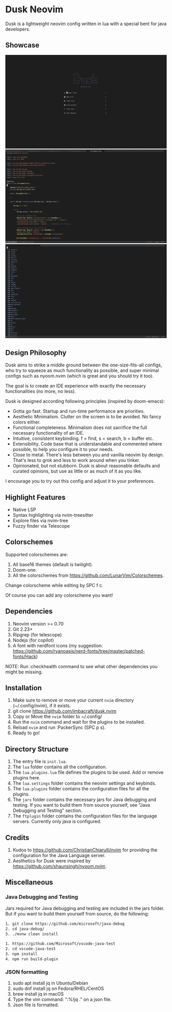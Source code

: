 # Dusk Neovim

Dusk is a lightweight neovim config written in lua with a special bent for java developers.

## Showcase

<img src="./showcase/dashboard.png" alt="Dashboard" title="Dashboard">
<img src="./showcase/javacode.png" alt="Javacode" title="Javacode">
<img src="./showcase/nvimtree.png" alt="Javacode" title="Javacode">

## Design Philosophy

Dusk aims to strike a middle ground between the one-size-fits-all configs, who try to squeeze as much functionality as possible, and super minimal configs such as nyoom.nvim (which is great and you should try it too).

The goal is to create an IDE experience with exactly the necessary functionalities (no more, no less). 

Dusk is designed according following principles (inspired by doom-emacs):

- Gotta go fast. Startup and run-time performance are priorities.
- Aesthetic Minimalism. Clutter on the screen is to be avoided. No fancy colors either.
- Functional completeness. Minimalism does not sacrifice the full necessary functionality of an IDE.
- Intuitive, consistent keybinding. f = find, s = search, b = buffer etc.
- Extensibility. Code base that is understandable and commented where possible, to help you configure it to your needs.
- Close to metal. There's less between you and vanilla neovim by design. That's less to grok and less to work around when you tinker.
- Opinionated, but not stubborn. Dusk is about reasonable defaults and curated opinions, but use as little or as much of it as you like.

I encourage you to try out this config and adjust it to your preferences.

## Highlight Features

- Native LSP
- Syntax highlighting via nvim-treesitter
- Explore files via nvim-tree 
- Fuzzy finder via Telescope 

## Colorschemes

Supported colorschemes are:

1. All base16 themes (default is twilight).
2. Doom-one.
3. All the colorschemes from https://github.com/LunarVim/Colorschemes.

Change colorscheme while editing by SPC f c.

Of course you can add any colorscheme you want!

## Dependencies

1. Neovim version >= 0.70
2. Git 2.23+
3. Ripgrep (for telescope)
4. Nodejs (for copilot)
5. A font with nerdfont icons (my suggestion: https://github.com/ryanoasis/nerd-fonts/tree/master/patched-fonts/Hack)

NOTE: Run :checkhealth command to see what other dependencies you might be missing.

## Installation

1. Make sure to remove or move your current `nvim` directory (~/.config/nvim), if it exists.
2. git clone https://github.com/imbacraft/dusk.nvim
3. Copy or Move the `nvim` folder to ~/.config/ 
4. Run the `nvim` command and wait for the plugins to be installed.
5. Reload `nvim` and run :PackerSync (SPC p s).
6. Ready to go!

## Directory Structure

1. The entry file is `init.lua`. 
2. The `lua` folder contains all the configuration.
3. The `lua.plugins.lua` file defines the plugins to be used. Add or remove plugins here.
4. The `lua.settings` folder contains the neovim settings and keybinds.
5. The `lua.plugins` folder contains the configuration files for all the plugins.
6. The `jars` folder contains the necessary jars for Java debugging and testing. If you want to build them from source yourself, see "Java Debugging and Testing" section.
7. The `ftplugin` folder contains the configuration files for the language servers. Currently only java is configured.

## Credits

1. Kudos to https://github.com/ChristianChiarulli/nvim for providing the configuration for the Java Language server.
2. Aesthetics for Dusk were inspired by https://github.com/shaunsingh/nyoom.nvim.

## Miscellaneous

### Java Debugging and Testing

Jars required for Java debugging and testing are included in the jars folder.
But if you want to build them yourself from source, do the following:
```
1. git clone https://github.com/microsoft/java-debug
2. cd java-debug/
3. ./mvnw clean install
```
```
1. https://github.com/Microsoft/vscode-java-test
2. cd vscode-java-test
3. npm install
4. npm run build-plugin
```
### JSON formatting

1. sudo apt install jq in Ubuntu/Debian 
2. sudo dnf install jq on Fedora/RHEL/CentOS
3. brew install jq in macOS
4. Type the vim command: ":%!jq ." on a json file.
5. Json file is formatted.
